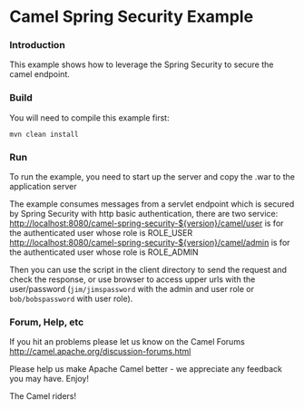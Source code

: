 # Camel Spring Security Example

### Introduction

This example shows how to leverage the Spring Security to secure the camel endpoint.


### Build
You will need to compile this example first:

	mvn clean install

### Run
To run the example, you need to start up the server and copy the .war to the application server

The example consumes messages from a servlet endpoint which is secured by Spring Security
with http basic authentication, there are two service:
 <http://localhost:8080/camel-spring-security-${version}/camel/user> is for the authenticated user whose role is ROLE_USER
 <http://localhost:8080/camel-spring-security-${version}/camel/admin> is for the authenticated user whose role is ROLE_ADMIN


Then you can use the script in the client directory to send the request and check the response,
or use browser to access upper urls with the user/password
(`jim/jimspassword` with the admin and user role  or `bob/bobspassword` with user role).

### Forum, Help, etc

If you hit an problems please let us know on the Camel Forums
	<http://camel.apache.org/discussion-forums.html>

Please help us make Apache Camel better - we appreciate any feedback you may
have.  Enjoy!



The Camel riders!
